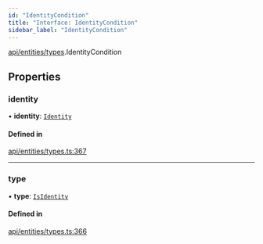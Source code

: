 ```yaml
---
id: "IdentityCondition"
title: "Interface: IdentityCondition"
sidebar_label: "IdentityCondition"
---
```


[api/entities/types](../../../../../modules/API/Entities/Types/Types.md).IdentityCondition

## Properties

### identity

• **identity**: [`Identity`](../../../../../classes/API/Entities/Identity/Identity.md)

#### Defined in

[api/entities/types.ts:367](https://github.com/PolymeshAssociation/polymesh-sdk/blob/995f17653/src/api/entities/types.ts#L367)

___

### type

• **type**: [`IsIdentity`](../../../../../enums/API/Entities/Types/ConditionType/ConditionType.md#isidentity)

#### Defined in

[api/entities/types.ts:366](https://github.com/PolymeshAssociation/polymesh-sdk/blob/995f17653/src/api/entities/types.ts#L366)
